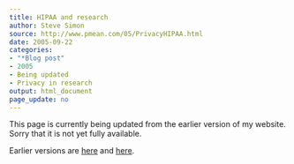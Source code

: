 ```yaml
---
title: HIPAA and research
author: Steve Simon
source: http://www.pmean.com/05/PrivacyHIPAA.html
date: 2005-09-22
categories:
- "*Blog post"
- 2005
- Being updated
- Privacy in research
output: html_document
page_update: no
---
```


This page is currently being updated from the earlier version of my website. Sorry that it is not yet fully available.

Earlier versions are [here][sim1] and [here][sim2].

[sim1]: http://www.pmean.com/05/PrivacyHIPAA.html
[sim2]: http://new.pmean.com/privacy-hipaa/
